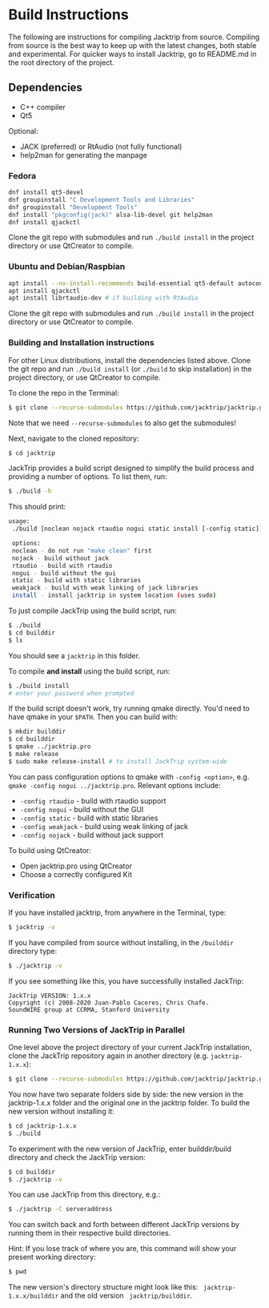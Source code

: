# Build Instructions

The following are instructions for compiling Jacktrip from source.  Compiling
from source is the best way to keep up with the latest changes, both stable and
experimental.  For quicker ways to install Jacktrip, go to README.md in the root
directory of the project.

## Dependencies
- C++ compiler
- Qt5

Optional:

- JACK (preferred) or RtAudio (not fully functional)
- help2man for generating the manpage

### Fedora
```sh
dnf install qt5-devel
dnf groupinstall "C Development Tools and Libraries"
dnf groupinstall "Development Tools"
dnf install "pkgconfig(jack)" alsa-lib-devel git help2man
dnf install qjackctl
```

Clone the git repo with submodules and run `./build install` in the project
directory or use QtCreator to compile.

### Ubuntu and Debian/Raspbian
```sh
apt install --no-install-recommends build-essential qt5-default autoconf automake libtool make libjack-jackd2-dev git help2man
apt install qjackctl
apt install librtaudio-dev # if building with RtAudio
```

Clone the git repo with submodules and run `./build install` in the project
directory or use QtCreator to compile.

### Building and Installation instructions

For other Linux distributions, install the dependencies listed above. Clone the
git repo and run `./build install` (or `./build` to skip installation) in the
project directory, or use QtCreator to compile.

To clone the repo in the Terminal:
```sh
$ git clone --recurse-submodules https://github.com/jacktrip/jacktrip.git
```
Note that we need `--recurse-submodules` to also get the submodules!

Next, navigate to the cloned repository:
```sh
$ cd jacktrip
```

JackTrip provides a build script designed to simplify the build process and
providing a number of options. To list them, run:
```sh
$ ./build -h
```
This should print:
```sh
usage:
 ./build [noclean nojack rtaudio nogui static install [-config static]]

 options:
 noclean - do not run "make clean" first
 nojack - build without jack
 rtaudio - build with rtaudio
 nogui - build without the gui
 static - build with static libraries
 weakjack - build with weak linking of jack libraries
 install - install jacktrip in system location (uses sudo)
```

To just compile JackTrip using the build script, run:
```sh
$ ./build
$ cd builddir
$ ls
```

You should see a `jacktrip` in this folder.

To compile **and install** using the build script, run:
```sh
$ ./build install
# enter your password when prompted
```

If the build script doesn't work, try running qmake directly. You'd need to have
qmake in your `$PATH`. Then you can build with:

```sh
$ mkdir builddir
$ cd builddir
$ qmake ../jacktrip.pro
$ make release
$ sudo make release-install # to install JackTrip system-wide
```

You can pass configuration options to qmake with `-config <option>`, e.g. `qmake
-config nogui ../jacktrip.pro`. Relevant options include:

- `-config rtaudio` - build with rtaudio support
- `-config nogui` - build without the GUI
- `-config static` - build with static libraries
- `-config weakjack` - build using weak linking of jack
- `-config nojack` - build without jack support

To build using QtCreator:

  * Open jacktrip.pro using QtCreator
  * Choose a correctly configured Kit

### Verification

If you have installed jacktrip, from anywhere in the Terminal, type:
```sh
$ jacktrip -v
```

If you have compiled from source without installing, in the `/builddir`
directory type:
```sh
$ ./jacktrip -v
```

If you see something like this, you have successfully installed JackTrip:

```
JackTrip VERSION: 1.x.x
Copyright (c) 2008-2020 Juan-Pablo Caceres, Chris Chafe.
SoundWIRE group at CCRMA, Stanford University
```

### Running Two Versions of JackTrip in Parallel
One level above the project directory of your current JackTrip installation, clone the JackTrip repository again in another directory (e.g. `jacktrip-1.x.x`):

```sh
$ git clone --recurse-submodules https://github.com/jacktrip/jacktrip.git jacktrip-1.x.x
```

You now have two separate folders side by side: the new version in the jacktrip-1.x.x folder and the original one in the jacktrip folder. To build the new version without installing it:
```sh
$ cd jacktrip-1.x.x
$ ./build
```

To experiment with the new version of JackTrip, enter builddir/build directory and check the JackTrip version:  
```sh
$ cd builddir
$ ./jacktrip -v
```

You can use JackTrip from this directory, e.g.:
```sh
$ ./jacktrip -C serveraddress
```

You can switch back and forth between different JackTrip versions by running them in their respective build directories.

Hint: If you lose track of where you are, this command will show your present working directory:
```sh
$ pwd
```

The new version's directory structure might look like this: ``` jacktrip-1.x.x/builddir``` and the old version ``` jacktrip/builddir```.
